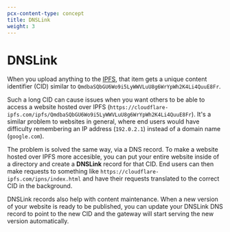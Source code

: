 ```yaml
---
pcx-content-type: concept
title: DNSLink
weight: 3
---
```


# DNSLink

When you upload anything to the [IPFS](/web3/gateways/concepts/ipfs/), that item gets a unique content identifier (CID) similar to `QmdbaSQbGU6Wo9i5LyWWVLuU8g6WrYpWh2K4Li4QuuE8Fr`.

Such a long CID can cause issues when you want others to be able to access a website hosted over IPFS (`https://cloudflare-ipfs.com/ipfs/QmdbaSQbGU6Wo9i5LyWWVLuU8g6WrYpWh2K4Li4QuuE8Fr`). It's a similar problem to websites in general, where end users would have difficulty remembering an IP address (`192.0.2.1`) instead of a domain name (`google.com`).

The problem is solved the same way, via a DNS record. To make a website hosted over IPFS more accesible, you can put your entire website inside of a directory and create a **DNSLink** record for that CID. End users can then make requests to something like `https://cloudflare-ipfs.com/ipns/index.html` and have their requests translated to the correct CID in the background.

DNSLink records also help with content maintenance. When a new version of your website is ready to be published, you can update your DNSLink DNS record to point to the new CID and the gateway will start serving the new version automatically.